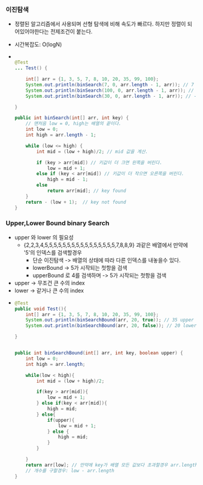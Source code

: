 ### 이진탐색
* 정렬된 알고리즘에서 사용되며 선형 탐색에 비해 속도가 빠르다. 하지만 정렬이 되어있어야한다는 전제조건이 붙는다.
* 시간복잡도: O(logN)

* ```java

  @Test
  ... Test() {
  
      int[] arr = {1, 3, 5, 7, 8, 10, 20, 35, 99, 100};
      System.out.println(binSearch(7, 0, arr.length - 1, arr)); // 7 검색됨
      System.out.println(binSearch(100, 0, arr.length - 1, arr)); // 100 검색됨
      System.out.println(binSearch(30, 0, arr.length - 1, arr)); // -1.. 검색안됨

  }

  public int binSearch(int[] arr, int key) {
      // 맨처음 low = 0, high는 배열의 끝이다.
      int low = 0;
      int high = arr.length - 1;

      while (low <= high) {
          int mid = (low + high)/2; // mid 값을 계산.

          if (key > arr[mid]) // 키값이 더 크면 왼쪽을 버린다.
              low = mid + 1;
          else if (key < arr[mid]) // 키값이 더 작으면 오른쪽을 버린다.
              high = mid - 1;
          else
              return arr[mid]; // key found
      }
      return - (low + 1);  // key not found
  }

### Upper,Lower Bound binary Search
* upper 와 lower 의 필요성
  * {2,2,3,4,5,5,5,5,5,5,5,5,5,5,5,5,5,5,5,5,7,8,8,9} 과같은 배열에서 만약에 '5'의 인덱스를 검색할경우
    * 단순 이진탐색 -> 배열의 상태에 따라 다른 인덱스를 내놓을수 있다.
    * lowerBound -> 5가 시작되는 첫항을 검색
    * upperBound 로 4를 검색하며 -> 5가 시작되는 첫항을 검색
* upper -> 무조건 큰 수의 index
* lower -> 같거나 큰 수의 index
* ```java
  @Test
  public void Test(){
      int[] arr = {1, 3, 5, 7, 8, 10, 20, 35, 99, 100};
      System.out.println(binSearchBound(arr, 20, true)); // 35 upper
      System.out.println(binSearchBound(arr, 20, false)); // 20 lower

  }


  public int binSearchBound(int[] arr, int key, boolean upper) {
      int low = 0;
      int high = arr.length;

      while(low < high){
          int mid = (low + high)/2;

          if(key > arr[mid]){
              low = mid + 1;
          } else if(key < arr[mid]){
              high = mid;
          } else{
              if(upper){
                  low = mid + 1;
              } else {
                  high = mid;
              }
          }

      }
      return arr[low]; // 만약에 key가 배열 모든 값보다 초과할경우 arr.length 만큼 나오기 때문에 indexExcpetion 발생할수있음
      // 개수를 구할경우: low - arr.length
  }
